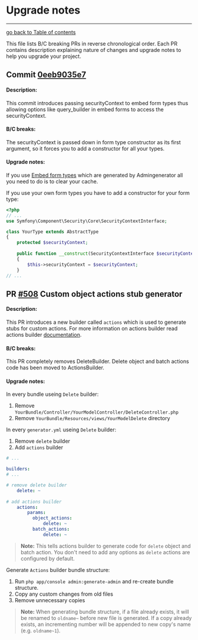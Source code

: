 # Upgrade notes
----------------------------------------------------

[go back to Table of contents][back-to-index]

[back-to-index]: https://github.com/symfony2admingenerator/AdmingeneratorGeneratorBundle/blob/master/Resources/doc/documentation.md#2-support-and-contribution

This file lists B/C breaking PRs in reverse chronological order. Each PR contains 
description explaining nature of changes and upgrade notes to help you upgrade your 
project.

## Commit [0eeb9035e7][commit0eeb9035e7]

[commit0eeb9035e7]: [https://github.com/symfony2admingenerator/AdmingeneratorGeneratorBundle/commit/0eeb9035e74291692513873fd67e8eb60b315e02]

#### Description:

This commit introduces passing securityContext to embed form types thus allowing 
options like query_builder in embed forms to access the securityContext.

#### B/C breaks:

The securityContext is passed down in form type constructor as its first argument,
so it forces you to add a constructor for all your types.

#### Upgrade notes:

If you use [Embed form types][0eeb9035e7-embed] which are generated by Admingenerator
all you need to do is to clear your cache. 

[0eeb9035e7-embed]: [https://github.com/symfony2admingenerator/AdmingeneratorGeneratorBundle/blob/master/Resources/doc/generator/embed-types.md]

If you use your own form types you have to add a constructor for your form type:

```php
<?php
// ...
use Symfony\Component\Security\Core\SecurityContextInterface; 

class YourType extends AbstractType
{
    protected $securityContext;
    
    public function __construct(SecurityContextInterface $securityContext)
    {
        $this->securityContext = $securityContext;
    }
// ...
```


## PR [#508][pr508] Custom object actions stub generator

[pr508]: [https://github.com/symfony2admingenerator/AdmingeneratorGeneratorBundle/pull/508]

#### Description:

This PR introduces a new builder called `actions` which is used to generate 
stubs for custom actions. For more information on actions builder read actions builder 
[documentation](https://github.com/symfony2admingenerator/AdmingeneratorGeneratorBundle/blob/master/Resources/doc/builders/actions-builder.md).

#### B/C breaks:

This PR completely removes DeleteBuilder. Delete object and batch actions 
code has been moved to ActionsBuilder.

#### Upgrade notes:

In every bundle useing `Delete` builder:

1. Remove `YourBundle/Controller/YourModelController/DeleteController.php`
2. Remove `YourBundle/Resources/views/YourModelDelete` directory

In every `generator.yml` useing `Delete` builder:

1. Remove `delete` builder
2. Add `actions` builder

```yaml
# ...

builders:
# ...

# remove delete builder
    delete: ~ 
    
# add actions builder
    actions:
        params:
          object_actions:
              delete: ~
          batch_actions:
              delete: ~
```

> **Note:** This tells actions builder to generate code for `delete` object and 
batch action. You don't need to add any options as `delete` actions are configured
by default.

Generate `Actions` builder bundle structure:

1. Run `php app/console admin:generate-admin` and re-create bundle structure.
2. Copy any custom changes from old files
3. Remove unnecessary copies

> **Note:** When generating bundle structure, if a file already exists, it will be
renamed to `oldname~` before new file is generated. If a copy already exists, an 
incrementing number will be appended to new copy's name (e.g. `oldname~1`).
